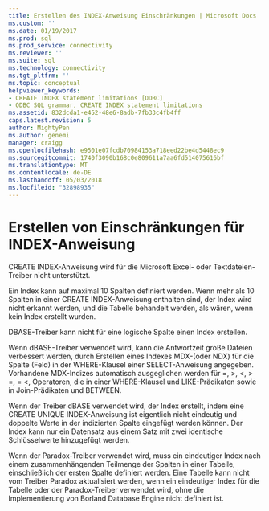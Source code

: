 ```yaml
---
title: Erstellen des INDEX-Anweisung Einschränkungen | Microsoft Docs
ms.custom: ''
ms.date: 01/19/2017
ms.prod: sql
ms.prod_service: connectivity
ms.reviewer: ''
ms.suite: sql
ms.technology: connectivity
ms.tgt_pltfrm: ''
ms.topic: conceptual
helpviewer_keywords:
- CREATE INDEX statement limitations [ODBC]
- ODBC SQL grammar, CREATE INDEX statement limitations
ms.assetid: 832dcda1-e452-48e6-8adb-7fb33c4fb4ff
caps.latest.revision: 5
author: MightyPen
ms.author: genemi
manager: craigg
ms.openlocfilehash: e9501e07fcdb70984153a718eed22be4d5448ec9
ms.sourcegitcommit: 1740f3090b168c0e809611a7aa6fd514075616bf
ms.translationtype: MT
ms.contentlocale: de-DE
ms.lasthandoff: 05/03/2018
ms.locfileid: "32898935"
---
```

# <a name="create-index-statement-limitations"></a>Erstellen von Einschränkungen für INDEX-Anweisung
CREATE INDEX-Anweisung wird für die Microsoft Excel- oder Textdateien-Treiber nicht unterstützt.  
  
 Ein Index kann auf maximal 10 Spalten definiert werden. Wenn mehr als 10 Spalten in einer CREATE INDEX-Anweisung enthalten sind, der Index wird nicht erkannt werden, und die Tabelle behandelt werden, als wären, wenn kein Index erstellt wurden.  
  
 DBASE-Treiber kann nicht für eine logische Spalte einen Index erstellen.  
  
 Wenn dBASE-Treiber verwendet wird, kann die Antwortzeit große Dateien verbessert werden, durch Erstellen eines Indexes MDX-(oder NDX) für die Spalte (Feld) in der WHERE-Klausel einer SELECT-Anweisung angegeben. Vorhandene MDX-Indizes automatisch ausgeglichen werden für =, >, \<, > =, = <, Operatoren, die in einer WHERE-Klausel und LIKE-Prädikaten sowie in Join-Prädikaten und BETWEEN.  
  
 Wenn der Treiber dBASE verwendet wird, der Index erstellt, indem eine CREATE UNIQUE INDEX-Anweisung ist eigentlich nicht eindeutig und doppelte Werte in der indizierten Spalte eingefügt werden können. Der Index kann nur ein Datensatz aus einem Satz mit zwei identische Schlüsselwerte hinzugefügt werden.  
  
 Wenn der Paradox-Treiber verwendet wird, muss ein eindeutiger Index nach einem zusammenhängenden Teilmenge der Spalten in einer Tabelle, einschließlich der ersten Spalte definiert werden. Eine Tabelle kann nicht vom Treiber Paradox aktualisiert werden, wenn ein eindeutiger Index für die Tabelle oder der Paradox-Treiber verwendet wird, ohne die Implementierung von Borland Database Engine nicht definiert ist.
